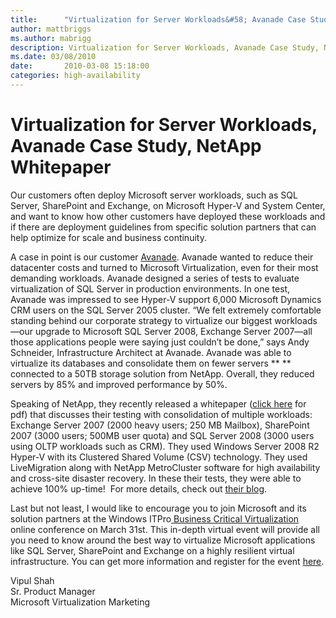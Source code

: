 ```yaml
---
title:      "Virtualization for Server Workloads&#58; Avanade Case Study, NetApp Whitepaper"
author: mattbriggs
ms.author: mabrigg
description: Virtualization for Server Workloads, Avanade Case Study, NetApp Whitepaper
ms.date: 03/08/2010
date:       2010-03-08 15:18:00
categories: high-availability
---
```

# Virtualization for Server Workloads, Avanade Case Study, NetApp Whitepaper

Our customers often deploy Microsoft server workloads, such as SQL Server, SharePoint and Exchange, on Microsoft Hyper-V and System Center, and want to know how other customers have deployed these workloads and if there are deployment guidelines from specific solution partners that can help optimize for scale and business continuity.

A case in point is our customer [Avanade](https://www.microsoft.com/casestudies/Case_Study_Detail.aspx?CaseStudyID=4000006429). Avanade wanted to reduce their datacenter costs and turned to Microsoft Virtualization, even for their most demanding workloads. Avanade designed a series of tests to evaluate virtualization of SQL Server in production environments. In one test, Avanade was impressed to see Hyper-V support 6,000 Microsoft Dynamics CRM users on the SQL Server 2005 cluster. “We felt extremely comfortable standing behind our corporate strategy to virtualize our biggest workloads—our upgrade to Microsoft SQL Server 2008, Exchange Server 2007—all those applications people were saying just couldn’t be done,” says Andy Schneider, Infrastructure Architect at Avanade. Avanade was able to virtualize its databases and consolidate them on fewer servers ** ** connected to a 50TB storage solution from NetApp. Overall, they reduced servers by 85% and improved performance by 50%.  

Speaking of NetApp, they recently released a whitepaper ([click here](http://media.netapp.com/documents/tr-3804.pdf) for pdf) that discusses their testing with consolidation of multiple workloads: Exchange Server 2007 (2000 heavy users; 250 MB Mailbox), SharePoint 2007 (3000 users; 500MB user quota) and SQL Server 2008 (3000 users using OLTP workloads such as CRM). They used Windows Server 2008 R2 Hyper-V with its Clustered Shared Volume (CSV) technology. They used LiveMigration along with NetApp MetroCluster software for high availability and cross-site disaster recovery. In these their tests, they were able to achieve 100% up-time!  For more details, check out [their blog](http://blogs.netapp.com/msenviro/2010/03/ha_for_hv.html).

Last but not least, I would like to encourage you to join Microsoft and its solution partners at the Windows ITPro[ Business Critical Virtualization](http://www.vconferenceonline.com/shows/spring10/virtualization/?CID%20=ToolkitMSblogs) online conference on March 31st. This in-depth virtual event will provide all you need to know around the best way to virtualize Microsoft applications like SQL Server, SharePoint and Exchange on a highly resilient virtual infrastructure. You can get more information and register for the event [here](http://www.vconferenceonline.com/shows/spring10/virtualization/?CID%20=ToolkitMSblogs).

Vipul Shah  
Sr. Product Manager  
Microsoft Virtualization Marketing

